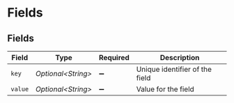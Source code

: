 # Fields


## Fields

| Field                          | Type                           | Required                       | Description                    |
| ------------------------------ | ------------------------------ | ------------------------------ | ------------------------------ |
| `key`                          | *Optional\<String>*            | :heavy_minus_sign:             | Unique identifier of the field |
| `value`                        | *Optional\<String>*            | :heavy_minus_sign:             | Value for the field            |